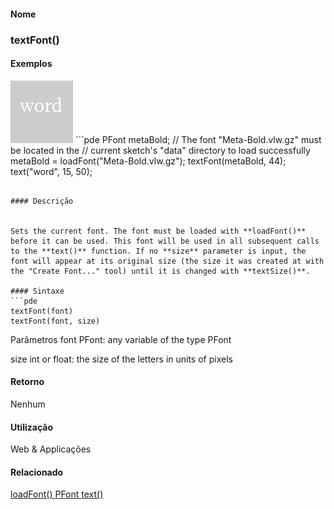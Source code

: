 
#### Nome
### textFont()

#### Exemplos
<img border="0" height="100" src="media/textFont_.gif" width="100"/>
```pde
PFont metaBold; 
// The font "Meta-Bold.vlw.gz" must be located in the 
// current sketch's "data" directory to load successfully 
metaBold = loadFont("Meta-Bold.vlw.gz"); 
textFont(metaBold, 44); 
text("word", 15, 50); 

```

#### Descrição

	
Sets the current font. The font must be loaded with **loadFont()** before it can be used. This font will be used in all subsequent calls to the **text()** function. If no **size** parameter is input, the font will appear at its original size (the size it was created at with the "Create Font..." tool) until it is changed with **textSize()**.

#### Sintaxe
```pde
textFont(font)
textFont(font, size)

```
Parâmetros
font
PFont: any variable of the type PFont


size
int or float: the size of the letters in units of pixels



#### Retorno

	
Nenhum

#### Utilização

	
Web & Applicações

#### Relacionado

[loadFont() ](loadFont_
)
[PFont ](PFont
)
[text() ](text_
)


